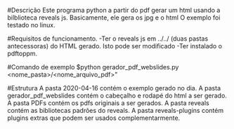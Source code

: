 #Descrição
Este programa python a partir do pdf gerar um html usando a bilblioteca reveals js.
Basicamente, ele gera os jpg e o html
O exemplo foi testado no linux.

#Requisitos de funcionamento.
-Ter o reveals js em ../../ (duas pastas antecessoras) do HTML gerado. Isto pode ser modificado
-Ter instalado o pdftoppm.

#Comando de exemplo
$python gerador_pdf_webslides.py <nome_pasta>/<nome_arquivo_pdf>"

#Estrutura
A pasta 2020-04-16 contém o exemplo gerado no dia.
A pasta gerador_pdf_webslides contém o cabeçalho e rodapé do html a ser gerado.
A pasta PDFs contém os pdfs originais a ser gerados.
A pasta reveals contém as bibliotecas padrões do reveals.
A pasta reveals-plugins contém plugins extras que podem ser usados complementarmente.



